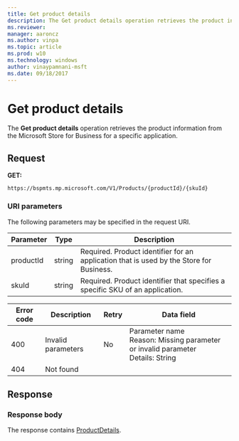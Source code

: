 ```yaml
---
title: Get product details
description: The Get product details operation retrieves the product information from the Microsoft Store for Business for a specific application.
ms.reviewer: 
manager: aaroncz
ms.author: vinpa
ms.topic: article
ms.prod: w10
ms.technology: windows
author: vinaypamnani-msft
ms.date: 09/18/2017
---
```


# Get product details

The **Get product details** operation retrieves the product information from the Microsoft Store for Business for a specific application.

## Request

**GET:**

```http
https://bspmts.mp.microsoft.com/V1/Products/{productId}/{skuId}
```

### URI parameters

The following parameters may be specified in the request URI.

|Parameter|Type|Description|
|--- |--- |--- |
|productId|string|Required. Product identifier for an application that is used by the Store for Business.|
|skuId|string|Required. Product identifier that specifies a specific SKU of an application.|

|Error code|Description|Retry|Data field|
|--- |--- |--- |--- |
|400|Invalid parameters|No|Parameter name<br>Reason: Missing parameter or invalid parameter<br>Details: String|
|404|Not found|||

## Response

### Response body

The response contains [ProductDetails](data-structures-windows-store-for-business.md#productdetails).

 






